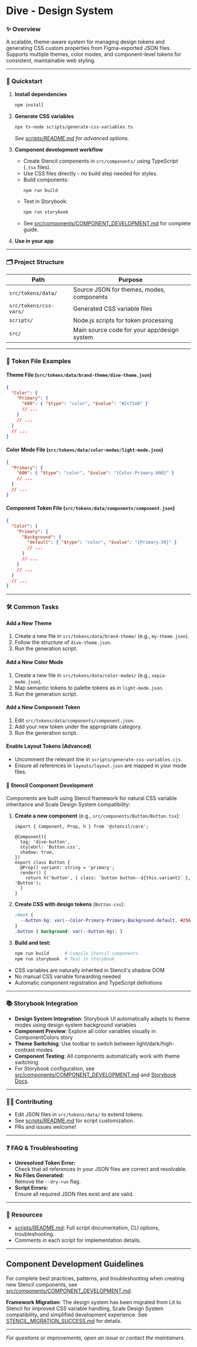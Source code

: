 # Dive - Design System

### ✨ Overview

A scalable, theme-aware system for managing design tokens and generating CSS custom properties from Figma-exported JSON files. Supports multiple themes, color modes, and component-level tokens for consistent, maintainable web styling.

---

### 🚀 Quickstart

1. **Install dependencies**
   ```sh
   npm install
   ```
2. **Generate CSS variables**
   ```sh
   npx ts-node scripts/generate-css-variables.ts
   ```
   _See [scripts/README.md](scripts/README.md) for advanced options._

3. **Component development workflow**
   - Create Stencil components in `src/components/` using TypeScript (`.tsx` files).
   - Use CSS files directly - no build step needed for styles.
   - Build components:
     ```sh
     npm run build
     ```
   - Test in Storybook:
     ```sh
     npm run storybook
     ```
   - See [src/components/COMPONENT_DEVELOPMENT.md](src/components/COMPONENT_DEVELOPMENT.md) for complete guide.

4. **Use in your app**
---

### 🗂️ Project Structure

| Path                        | Purpose                                      |
|-----------------------------|----------------------------------------------|
| `src/tokens/data/`          | Source JSON for themes, modes, components    |
| `src/tokens/css-vars/`      | Generated CSS variable files                 |
| `scripts/`                  | Node.js scripts for token processing         |
| `src/`                      | Main source code for your app/design system  |

---

### 🧩 Token File Examples

#### Theme File (`src/tokens/data/brand-theme/dive-theme.json`)
```json
{
  "Color": {
    "Primary": {
      "600": { "$type": "color", "$value": "#2c72e0" }
      // ...
    }
    // ...
  }
  // ...
}
```

#### Color Mode File (`src/tokens/data/color-modes/light-mode.json`)
```json
{
  "Primary": {
    "600": { "$type": "color", "$value": "{Color.Primary.600}" }
    // ...
  }
  // ...
}
```

#### Component Token File (`src/tokens/data/components/component.json`)
```json
{
  "Color": {
    "Primary": {
      "Background": {
        "default": { "$type": "color", "$value": "{Primary.50}" }
        // ...
      }
      // ...
    }
    // ...
  }
  // ...
}
```

---

### 🛠️ Common Tasks

#### Add a New Theme
1. Create a new file in `src/tokens/data/brand-theme/` (e.g., `my-theme.json`).
2. Follow the structure of `dive-theme.json`.
3. Run the generation script.

#### Add a New Color Mode
1. Create a new file in `src/tokens/data/color-modes/` (e.g., `sepia-mode.json`).
2. Map semantic tokens to palette tokens as in `light-mode.json`.
3. Run the generation script.

#### Add a New Component Token
1. Edit `src/tokens/data/components/component.json`.
2. Add your new token under the appropriate category.
3. Run the generation script.

#### Enable Layout Tokens (Advanced)
- Uncomment the relevant line in `scripts/generate-css-variables.cjs`.
- Ensure all references in `layouts/layout.json` are mapped in your mode files.

#### 🎨 Stencil Component Development

Components are built using Stencil framework for natural CSS variable inheritance and Scale Design System compatibility:

1. **Create a new component** (e.g., `src/components/Button/Button.tsx`):
   ```tsx
   import { Component, Prop, h } from '@stencil/core';
   
   @Component({
     tag: 'dive-button',
     styleUrl: 'Button.css',
     shadow: true,
   })
   export class Button {
     @Prop() variant: string = 'primary';
     render() {
       return h('button', { class: `button button--${this.variant}` }, 'Button');
     }
   }
   ```

2. **Create CSS with design tokens** (`Button.css`):
   ```css
   :host {
     --button-bg: var(--Color-Primary-Primary-Background-default, #2563eb);
   }
   .button { background: var(--button-bg); }
   ```

3. **Build and test:**
   ```sh
   npm run build      # Compile Stencil components
   npm run storybook  # Test in Storybook
   ```

- CSS variables are naturally inherited in Stencil's shadow DOM
- No manual CSS variable forwarding needed
- Automatic component registration and TypeScript definitions

---

### 📚 Storybook Integration

- **Design System Integration**: Storybook UI automatically adapts to theme modes using design system background variables
- **Component Preview**: Explore all color variables visually in ComponentColors story
- **Theme Switching**: Use toolbar to switch between light/dark/high-contrast modes
- **Component Testing**: All components automatically work with theme switching
- For Storybook configuration, see [src/components/COMPONENT_DEVELOPMENT.md](src/components/COMPONENT_DEVELOPMENT.md) and [Storybook Docs](https://storybook.js.org/).

---

### 🧑‍💻 Contributing

- Edit JSON files in `src/tokens/data/` to extend tokens.
- See [scripts/README.md](scripts/README.md) for script customization.
- PRs and issues welcome!

---

### ❓ FAQ & Troubleshooting

- **Unresolved Token Error:**  
  Check that all references in your JSON files are correct and resolvable.
- **No Files Generated:**  
  Remove the `--dry-run` flag.
- **Script Errors:**  
  Ensure all required JSON files exist and are valid.

---

### 📎 Resources

- [scripts/README.md](scripts/README.md): Full script documentation, CLI options, troubleshooting.
- Comments in each script for implementation details.

---

## Component Development Guidelines

For complete best practices, patterns, and troubleshooting when creating new Stencil components, see [src/components/COMPONENT_DEVELOPMENT.md](src/components/COMPONENT_DEVELOPMENT.md).

**Framework Migration**: The design system has been migrated from Lit to Stencil for improved CSS variable handling, Scale Design System compatibility, and simplified development experience. See [STENCIL_MIGRATION_SUCCESS.md](STENCIL_MIGRATION_SUCCESS.md) for details.

---

_For questions or improvements, open an issue or contact the maintainers._ 